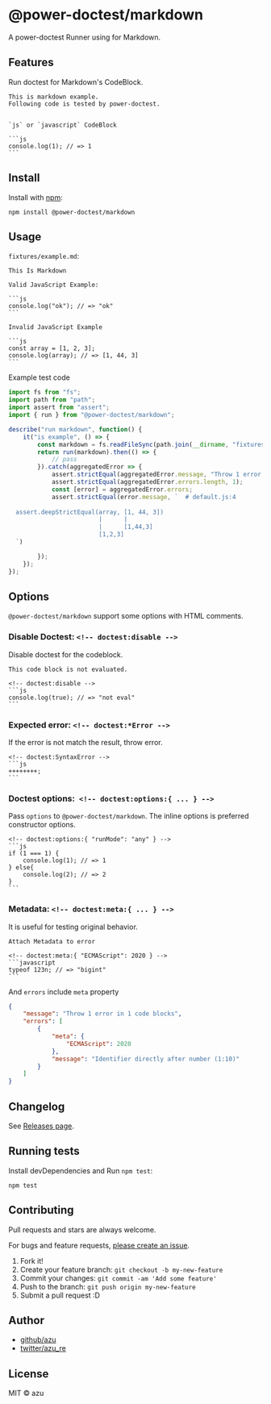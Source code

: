 # @power-doctest/markdown

A power-doctest Runner using for Markdown.

## Features

Run doctest for Markdown's CodeBlock.

    This is markdown example.
    Following code is tested by power-doctest.    

    
    `js` or `javascript` CodeBlock
    
    ```js
    console.log(1); // => 1
    ```    


## Install

Install with [npm](https://www.npmjs.com/):

    npm install @power-doctest/markdown

## Usage

`fixtures/example.md`:

    This Is Markdown
    
    Valid JavaScript Example:
    
    ```js
    console.log("ok"); // => "ok"
    ```
    
    Invalid JavaScript Example
    
    ```js
    const array = [1, 2, 3];
    console.log(array); // => [1, 44, 3]
    ```

Example test code

```js
import fs from "fs";
import path from "path";
import assert from "assert";
import { run } from "@power-doctest/markdown";

describe("run markdown", function() {
    it("is example", () => {
        const markdown = fs.readFileSync(path.join(__dirname, "fixtures/example.md"), "utf-8");
        return run(markdown).then(() => {
            // pass
        }).catch(aggregatedError => {
            assert.strictEqual(aggregatedError.message, "Throw 1 error in 2 code blocks");
            assert.strictEqual(aggregatedError.errors.length, 1);
            const [error] = aggregatedError.errors;
            assert.strictEqual(error.message, `  # default.js:4
  
  assert.deepStrictEqual(array, [1, 44, 3])
                         |      |          
                         |      [1,44,3]   
                         [1,2,3]           
  `)

        });
    });
});
```


## Options

`@power-doctest/markdown` support some options with HTML comments.

### Disable Doctest: `<!-- doctest:disable -->`

Disable doctest for the codeblock.

    This code block is not evaluated.
    
    <!-- doctest:disable -->
    ```js
    console.log(true); // => "not eval"
    ```


### Expected error: `<!-- doctest:*Error -->` 

If the error is not match the result, throw error.

    <!-- doctest:SyntaxError -->
    ```js
    ++++++++;
    ```

### Doctest options:` <!-- doctest:options:{ ... } -->`

Pass `options` to `@power-doctest/markdown`.
The inline options is preferred constructor options.

    <!-- doctest:options:{ "runMode": "any" } -->
    ```js
    if (1 === 1) {
        console.log(1); // => 1
    } else{
        console.log(2); // => 2
    }
    ```

### Metadata: `<!-- doctest:meta:{ ... } -->`

It is useful for testing original behavior.

    Attach Metadata to error
     
    <!-- doctest:meta:{ "ECMAScript": 2020 } -->
    ```javascript
    typeof 123n; // => "bigint"
    ```

And `errors` include `meta` property

```json
{
    "message": "Throw 1 error in 1 code blocks",
    "errors": [
        {
            "meta": {
                "ECMAScript": 2020
            },
            "message": "Identifier directly after number (1:10)"
        }
    ]
}
```


## Changelog

See [Releases page](https://github.com/azu/power-doctest/releases).

## Running tests

Install devDependencies and Run `npm test`:

    npm test

## Contributing

Pull requests and stars are always welcome.

For bugs and feature requests, [please create an issue](https://github.com/azu/power-doctest/issues).

1. Fork it!
2. Create your feature branch: `git checkout -b my-new-feature`
3. Commit your changes: `git commit -am 'Add some feature'`
4. Push to the branch: `git push origin my-new-feature`
5. Submit a pull request :D

## Author

- [github/azu](https://github.com/azu)
- [twitter/azu_re](https://twitter.com/azu_re)

## License

MIT © azu
